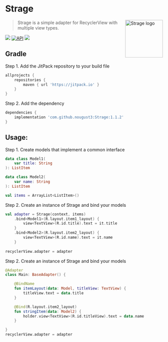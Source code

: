 # Strage

<img src="https://firebasestorage.googleapis.com/v0/b/home-page-852c4.appspot.com/o/strage.svg?alt=media&token=d7e463f3-a14e-407a-9b9e-fe66c7f65203" align="right" title="Strage logo" width="120" height="120">

> Strage is a simple adapter for RecyclerView with multiple view types.

 [![](https://jitpack.io/v/nougust3/Strage.svg)](https://jitpack.io/#nougust3/Strage)
 [![API](https://img.shields.io/badge/API-21%2B-blue.svg?style=flat)](https://android-arsenal.com/api?level=21)
 [![](https://img.shields.io/badge/licence-MIT-blue.svg)]()
 
## Gradle
Step 1. Add the JitPack repository to your build file 
```gradle
allprojects {
	repositories {
		maven { url 'https://jitpack.io' }
	}
}
```
Step 2. Add the dependency 
```gradle
dependencies {
	implementation 'com.github.nougust3:Strage:1.1.2'
}
```

## Usage:
Step 1. Create models that implement a common interface
```kotlin
data class Model1(
	var title: String
): ListItem

data class Model2(
	var name: String
): ListItem
```
```kotlin
val items = ArrayList<ListItem>()
```
Step 2. Create an instance of Strage and bind your models
```kotlin
val adapter = Strage(context, items)
	.bind<Model1>(R.layout.item1_layout) {
		view<TextView>(R.id.title).text = it.title
	}
	.bind<Model2>(R.layout.item2_layout) {
		view<TextView>(R.id.name).text = it.name
	}
	
recyclerView.adapter = adapter
```
Step 2. Create an instance of Strage and bind your models
```kotlin
@Adapter
class Main: BaseAdapter() {

    @BindName
    fun itemLayout(data: Model, titleView: TextView) {
        titleView.text = data.title
    }

    @Bind(R.layout.item2_layout)
    fun stringItem(data: Model2) {
        holder.view<TextView>(R.id.titleView).text = data.name
    }

}
recyclerView.adapter = adapter
```
